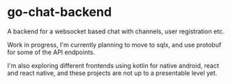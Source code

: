 # go-chat-backend
A backend for a websocket based chat with channels, user registration etc.

Work in progress, I'm currently planning to move to sqlx, and use protobuf for some of the API endpoints.

I'm also exploring different frontends using kotlin for native android, react and react native, and these projects are not up to a presentable level yet.


